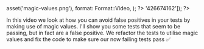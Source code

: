 <?php

use TiMacDonald\Website\Format;
use TiMacDonald\Website\Page;

/**
 * Props.
 *
 * @var string $projectBase
 * @var \TiMacDonald\Website\Request $request
 * @var \TiMacDonald\Website\Url $url
 * @var (callable(string): void) $e
 * @var \TiMacDonald\Website\Markdown $markdown
 * @var \TiMacDonald\Website\Collection $collection
 */

// ...

$page = Page::fromPost(
    file: __FILE__,
    title: 'Avoid false positives by utiliting magic values in your tests',
    description: 'It can be very hard to spot a false positive within a test. So how do you avoid them?',
    date: new DateTimeImmutable('@1591581600', new DateTimeZone('Australia/Melbourne')),
    image: $url->asset('magic-values.png'),
    format: Format::Video,
);

?>

<?php $template('vimeo', ['id' => '426674162']); ?>

In this video we look at how you can avoid false positives in your tests by making use of magic values. I'll show you some tests that seem to be passing, but in fact are a false positive. We refactor the tests to utilise magic values and fix the code to make sure our now failing tests pass ✅
